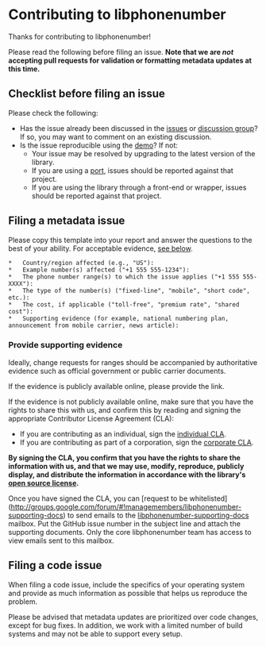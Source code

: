 # Contributing to libphonenumber

Thanks for contributing to libphonenumber!

Please read the following before filing an issue. **Note that we are _not_
accepting pull requests for validation or formatting metadata updates at this
time.**

## Checklist before filing an issue

Please check the following:
*   Has the issue already been discussed in the
    [issues](http://github.com/googlei18n/libphonenumber/issues) or [discussion
    group](https://groups.google.com/group/libphonenumber-discuss)? If so, you
    may want to comment on an existing discussion.
*   Is the issue reproducible using the
    [demo](http://libphonenumber.appspot.com/)? If not:
    *   Your issue may be resolved by upgrading to the latest version of the
        library.
    *   If you are using a
        [port](http://github.com/googlei18n/libphonenumber#known-ports), issues
        should be reported against that project.
    *   If you are using the library through a front-end or wrapper, issues
        should be reported against that project.

## Filing a metadata issue

Please copy this template into your report and answer the questions to the best of your ability.
For acceptable evidence, [see below](#provide-supporting-evidence).

``` nomarkdown
*   Country/region affected (e.g., "US"):
*   Example number(s) affected ("+1 555 555-1234"):
*   The phone number range(s) to which the issue applies ("+1 555 555-XXXX"):
*   The type of the number(s) ("fixed-line", "mobile", "short code", etc.):
*   The cost, if applicable ("toll-free", "premium rate", "shared cost"):
*   Supporting evidence (for example, national numbering plan, announcement from mobile carrier, news article):
```

### Provide supporting evidence

Ideally, change requests for ranges should be accompanied by authoritative
evidence such as official government or public carrier documents.

If the evidence is publicly available online, please provide the link.

If the evidence is not publicly available online, make sure that you have the
rights to share this with us, and confirm this by reading and signing the
appropriate Contributor License Agreement (CLA):

*   If you are contributing as an individual, sign the [individual
    CLA](http://cla.developers.google.com/about/google-individual?csw=1).
*   If you are contributing as part of a corporation, sign the [corporate
    CLA](http://developers.google.com/open-source/cla/corporate?csw=1).

**By signing the CLA, you confirm that you have the rights to share the
information with us, and that we may use, modify, reproduce, publicly display,
and distribute the information in accordance with the library's [open source
license](http://github.com/googlei18n/libphonenumber/blob/master/LICENSE).**

Once you have signed the CLA, you can [request to be whitelisted]
(http://groups.google.com/forum/#!managemembers/libphonenumber-supporting-docs)
to send emails to the
[libphonenumber-supporting-docs](mailto:libphonenumber-supporting-docs@googlegroups.com)
mailbox. Put the GitHub issue number in the subject line and attach the
supporting documents. Only the core libphonenumber team has access to view
emails sent to this mailbox.

## Filing a code issue

When filing a code issue, include the specifics of your operating system and
provide as much information as possible that helps us reproduce the problem.

Please be advised that metadata updates are prioritized over code changes,
except for bug fixes. In addition, we work with a limited number of build
systems and may not be able to support every setup.
